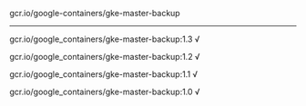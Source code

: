 gcr.io/google-containers/gke-master-backup 

----
gcr.io/google_containers/gke-master-backup:1.3 √

gcr.io/google_containers/gke-master-backup:1.2 √

gcr.io/google_containers/gke-master-backup:1.1 √

gcr.io/google_containers/gke-master-backup:1.0 √

